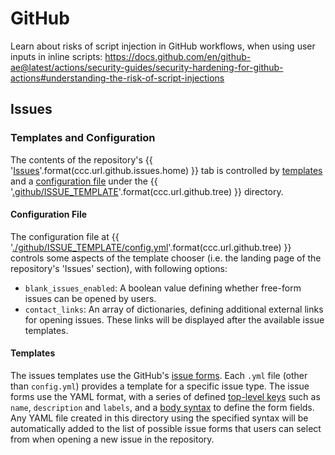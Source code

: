 # GitHub

Learn about risks of script injection in GitHub workflows, when using user inputs in inline scripts:
https://docs.github.com/en/github-ae@latest/actions/security-guides/security-hardening-for-github-actions#understanding-the-risk-of-script-injections

## Issues


### Templates and Configuration
The contents of the repository's {{ '[Issues]({})'.format(ccc.url.github.issues.home) }} tab is controlled by [templates](https://docs.github.com/en/communities/using-templates-to-encourage-useful-issues-and-pull-requests/about-issue-and-pull-request-templates)
and a [configuration file](https://docs.github.com/en/communities/using-templates-to-encourage-useful-issues-and-pull-requests/configuring-issue-templates-for-your-repository#configuring-the-template-chooser)
under the {{ '[.github/ISSUE_TEMPLATE]({}/.github)'.format(ccc.url.github.tree) }} directory.

#### Configuration File
The configuration file at
{{ '[./github/ISSUE_TEMPLATE/config.yml]({}/.github/ISSUE_TEMPLATE/config.yml)'.format(ccc.url.github.tree) }}
controls some aspects of the template chooser (i.e. the landing page of the repository's 'Issues' section),
with following options:
- `blank_issues_enabled`: A boolean value defining whether free-form issues can be opened by users.
- `contact_links`: An array of dictionaries, defining additional external links for opening issues.
These links will be displayed after the available issue templates.
#### Templates
The issues templates use the GitHub's [issue forms](https://docs.github.com/en/communities/using-templates-to-encourage-useful-issues-and-pull-requests/configuring-issue-templates-for-your-repository#creating-issue-forms).
Each `.yml` file (other than `config.yml`) provides a template for
a specific issue type. The issue forms use the YAML format, with a series of defined
[top-level keys](https://docs.github.com/en/communities/using-templates-to-encourage-useful-issues-and-pull-requests/syntax-for-issue-forms#top-level-syntax)
such as `name`, `description` and `labels`, and a
[body syntax](https://docs.github.com/en/communities/using-templates-to-encourage-useful-issues-and-pull-requests/syntax-for-githubs-form-schema)
to define the form fields.
Any YAML file created in this directory using the specified syntax will be automatically added to the list of possible
issue forms that users can select from when opening a new issue in the repository.
